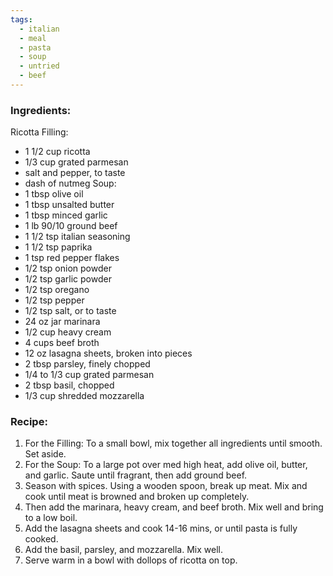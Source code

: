 ```yaml
---
tags:
  - italian
  - meal
  - pasta
  - soup
  - untried
  - beef
---
```

### Ingredients:
Ricotta Filling: 
- 1 1/2 cup ricotta
- 1/3 cup grated parmesan
- salt and pepper, to taste
- dash of nutmeg
Soup:
- 1 tbsp olive oil
- 1 tbsp unsalted butter 
- 1 tbsp minced garlic
- 1 lb 90/10 ground beef
- 1 1/2 tsp italian seasoning
- 1 1/2 tsp paprika
- 1 tsp red pepper flakes
- 1/2 tsp onion powder
- 1/2 tsp garlic powder
- 1/2 tsp oregano
- 1/2 tsp pepper
- 1/2 tsp salt, or to taste
- 24 oz jar marinara
- 1/2 cup heavy cream
- 4 cups beef broth
- 12 oz lasagna sheets, broken into pieces
- 2 tbsp parsley, finely chopped
- 1/4 to 1/3 cup grated parmesan
- 2 tbsp basil, chopped
- 1/3 cup shredded mozzarella

### Recipe:
1. For the Filling: To a small bowl, mix together all ingredients until smooth. Set aside. 
2. For the Soup: To a large pot over med high heat, add olive oil, butter, and garlic. Saute until fragrant, then add ground beef. 
3. Season with spices. Using a wooden spoon, break up meat. Mix and cook until meat is browned and broken up completely. 
4. Then add the marinara, heavy cream, and beef broth. Mix well and bring to a low boil. 
5. Add the lasagna sheets and cook 14-16 mins, or until pasta is fully cooked.
6. Add the basil, parsley, and mozzarella. Mix well. 
7. Serve warm in a bowl with dollops of ricotta on top. 